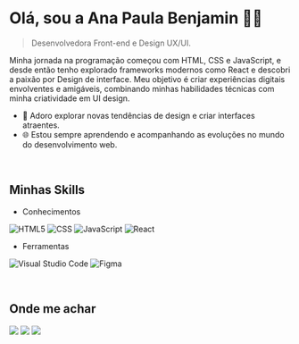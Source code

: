 <h1> Olá, sou a Ana Paula Benjamin 👩‍💻</h1>

> Desenvolvedora Front-end e Design UX/UI.

Minha jornada na programação começou com HTML, CSS e JavaScript, e desde então tenho explorado frameworks modernos como React e descobri a paixão por Design de interface.
Meu objetivo é criar experiências digitais envolventes e amigáveis, combinando minhas habilidades técnicas com minha criatividade em UI design.

- 🎨 Adoro explorar novas tendências de design e criar interfaces atraentes.
- 🌐 Estou sempre aprendendo e acompanhando as evoluções no mundo do desenvolvimento web.

<br>

<h2> Minhas Skills</h2>

- Conhecimentos

![HTML5](https://img.shields.io/badge/-HTML5-333333?style=flat&logo=HTML5)
![CSS](https://img.shields.io/badge/-CSS-333333?style=flat&logo=CSS3&logoColor=1572B6)
![JavaScript](https://img.shields.io/badge/-JavaScript-333333?style=flat&logo=javascript)
![React](https://img.shields.io/badge/-React-333333?style=flat&logo=react)

- Ferramentas

![Visual Studio Code](https://img.shields.io/badge/-Visual%20Studio%20Code-333333?style=flat&logo=visual-studio-code&logoColor=007ACC)
![Figma](https://img.shields.io/badge/-Figma-333333?style=flat&logo=figma&logoColor=007ACC)

<br>

<h2>Onde me achar</h2>

  <a href="#" alt="LinkedIn">
  <img src="https://img.shields.io/badge/-Linkedin-0e76a8?style=flat-square&logo=Linkedin&logoColor=white&link=https://www.linkedin.com/in/ana-paula-benjamin-43a964255/" /></a>
  
 <a href="#" alt="Gmail">
  <img src="https://img.shields.io/badge/-Gmail-FF0000?style=flat-square&labelColor=FF0000&logo=gmail&logoColor=white&link=anabenjamin.dev@gmail.com" /></a>

  <a href="#" alt="Instagram">
  <img src="https://img.shields.io/badge/-Instagram-DF0174?style=flat-square&labelColor=DF0174&logo=instagram&logoColor=white&link=https://www.instagram.com/ana.benjamin0/"/></a>
